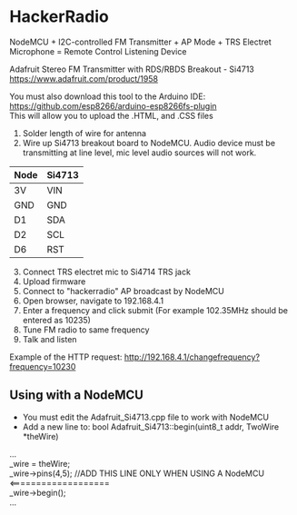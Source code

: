 # HackerRadio
 
NodeMCU + I2C-controlled FM Transmitter + AP Mode + TRS Electret Microphone = Remote Control Listening Device

Adafruit Stereo FM Transmitter with RDS/RBDS Breakout - Si4713
https://www.adafruit.com/product/1958

You must also download this tool to the Arduino IDE: https://github.com/esp8266/arduino-esp8266fs-plugin  
This will allow you to upload the .HTML, and .CSS files  

1. Solder length of wire for antenna
2. Wire up Si4713 breakout board to NodeMCU. Audio device must be transmitting at line level, mic level audio sources will not work.

| Node |  Si4713 |
| --- | --- |
| 3V | VIN |
| GND  | GND |
| D1 | SDA |
| D2 | SCL |
| D6 | RST |

3.  Connect TRS electret mic to Si4714 TRS jack
4.  Upload firmware
5.  Connect to "hackerradio" AP broadcast by NodeMCU
6.  Open browser, navigate to 192.168.4.1
7.  Enter a frequency and click submit  (For example 102.35MHz should be entered as 10235)
8.  Tune FM radio to same frequency
9.  Talk and listen

Example of the HTTP request:
http://192.168.4.1/changefrequency?frequency=10230


## Using with a NodeMCU

- You must edit the Adafruit_Si4713.cpp file to work with NodeMCU
- Add a new line to: bool Adafruit_Si4713::begin(uint8_t addr, TwoWire *theWire)  

...  
_wire = theWire;  
_wire->pins(4,5);  //ADD THIS LINE ONLY WHEN USING A NodeMCU <===================  
_wire->begin();  
...
